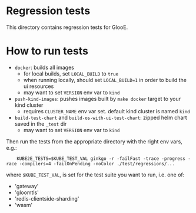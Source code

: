 # Regression tests
This directory contains regression tests for GlooE.

# How to run tests

- `docker`: builds all images
  - for local builds, set `LOCAL_BUILD` to `true`
  - when running locally, should set `LOCAL_BUILD=1` in order to build the ui resources
  - may want to set `VERSION` env var to `kind`
- `push-kind-images`: pushes images built by `make docker` target to your kind cluster
  - requires `CLUSTER_NAME` env var set. default kind cluster is named `kind`
- `build-test-chart` and `build-os-with-ui-test-chart`: zipped helm chart saved in the `_test` dir
  - may want to set `VERSION` env var to `kind`

Then run the tests from the appropriate directory with the right env vars, e.g.:
```shell script
	KUBE2E_TESTS=$KUBE_TEST_VAL ginkgo -r -failFast -trace -progress -race -compilers=4 -failOnPending -noColor ./test/regressions/...
```
where `$KUBE_TEST_VAL`, is set for the test suite you want to run, i.e. one of:
- 'gateway'
- 'gloomtls'
- 'redis-clientside-sharding'
- 'wasm'